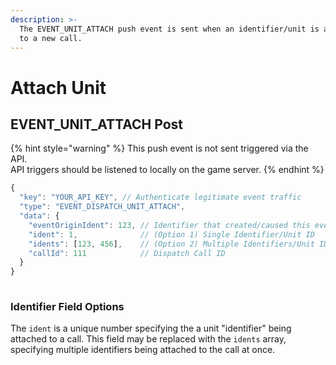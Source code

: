 ```yaml
---
description: >-
  The EVENT_UNIT_ATTACH push event is sent when an identifier/unit is attached
  to a new call.
---
```


# Attach Unit

## EVENT\_UNIT\_ATTACH Post

{% hint style="warning" %}
This push event is not sent triggered via the API.\
API triggers should be listened to locally on the game server.
{% endhint %}

```javascript
{
  "key": "YOUR_API_KEY", // Authenticate legitimate event traffic
  "type": "EVENT_DISPATCH_UNIT_ATTACH",
  "data": {
    "eventOriginIdent": 123, // Identifier that created/caused this event
    "ident": 1,              // (Option 1) Single Identifier/Unit ID
    "idents": [123, 456],    // (Option 2) Multiple Identifiers/Unit IDs
    "callId": 111            // Dispatch Call ID
  }
}
        
```

### Identifier Field Options

The `ident` is a unique number specifying the a unit "identifier" being attached to a call. This field may be replaced with the `idents` array, specifying multiple identifiers being attached to the call at once.
